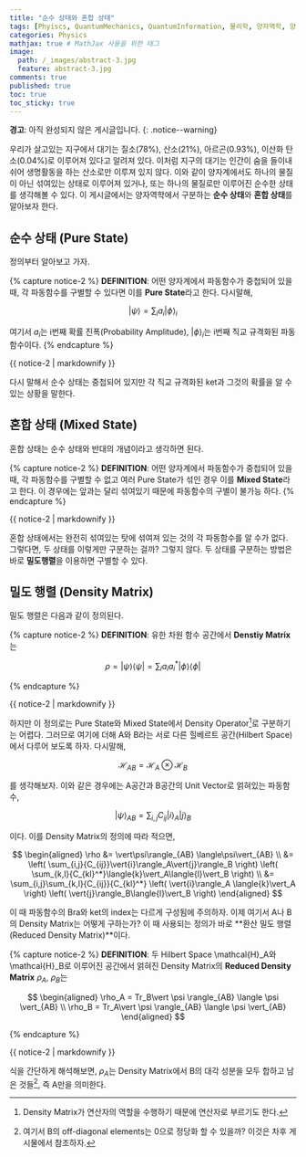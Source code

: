 ```yaml
---
title: "순수 상태와 혼합 상태"
tags: [Phyiscs, QuantumMechanics, QuantumInformation, 물리학, 양자역학, 양자정보] # 태그 입력
categories: Physics
mathjax: true # MathJax 사용을 위한 태그
image:
  path: /_images/abstract-3.jpg
  feature: abstract-3.jpg
comments: true
published: true
toc: true
toc_sticky: true
---
```

**경고**: 아직 완성되지 않은 게시글입니다.
{: .notice--warning}

우리가 살고있는 지구에서 대기는 질소(78%), 산소(21%), 아르곤(0.93%), 이산화 탄소(0.04%)로 이루어져 있다고 알려져 있다. 
이처럼 지구의 대기는 인간이 숨을 들이내쉬어 생명활동을 하는 산소로만 이루져 있지 않다. 이와 같이 양자계에서도 하나의 물질이 아닌
섞여있는 상태로 이루어져 있거나, 또는 하나의 물질로만 이루어진 순수한 상태를 생각해볼 수 있다. 이 게시글에서는 양자역학에서 구분하는
**순수 상태**와 **혼합 상태**를 알아보자 한다.

## 순수 상태 (Pure State)
정의부터 알아보고 가자.

{% capture notice-2 %}
**DEFINITION**: 어떤 양자계에서 파동함수가 중첩되어 있을 때, 각 파동함수를 구별할 수 있다면 이를 **Pure State**라고 한다. 다시말해,

$$
\vert \psi \rangle = \sum_i a_i\vert \phi \rangle_i
$$

여기서 $a_i$는 i번째 확률 진폭(Probability Amplitude), $\vert \phi \rangle_i$는 i번째 직교 규격화된 파동함수이다.
{% endcapture %}
<div class="notice--info">{{ notice-2 | markdownify }}</div>

다시 말해서 순수 상태는 중첩되어 있지만 각 직교 규격화된 ket과 그것의 확률을 알 수 있는 상황을 말한다. 

## 혼합 상태 (Mixed State)
혼합 상태는 순수 상태와 반대의 개념이라고 생각하면 된다. 

{% capture notice-2 %}
**DEFINITION**: 어떤 양자계에서 파동함수가 중첩되어 있을 때, 각 파동함수를 구별할 수 없고 여러 Pure State가 섞인 경우
이를 **Mixed State**라고 한다. 이 경우에는 앞과는 달리 섞여있기 때문에 파동함수의 구별이 불가능 하다.
{% endcapture %}
<div class="notice--info">{{ notice-2 | markdownify }}</div>

혼합 상태에서는 완전히 섞여있는 탓에 섞여져 있는 것의 각 파동함수를 알 수가 없다. 그렇다면, 두 상태를 이렇게만 구분하는 걸까?
그렇지 않다. 두 상태를 구분하는 방법은 바로 **밀도행렬**을 이용하면 구별할 수 있다.

## 밀도 행렬 (Density Matrix)
밀도 행렬은 다음과 같이 정의된다.

{% capture notice-2 %}
**DEFINITION**: 유한 차원 함수 공간에서 **Denstiy Matrix**는

$$
\rho = \vert \psi \rangle \langle \psi \vert = \sum_i a_ia_i^*\vert\phi\rangle \langle\phi\vert
$$

{% endcapture %}
<div class="notice--info">{{ notice-2 | markdownify }}</div>

하지만 이 정의로는 Pure State와 Mixed State에서 Density Operator[^1]로 구분하기는 어렵다. 그러므로 여기에 더해 A와 B라는 서로 다른 힐베르트 공간(Hilbert Space)에서 다루어 보도록 하자. 다시말해,

$$
\mathcal{H}_{AB} = \mathcal{H}_A\otimes\mathcal{H}_B
$$

를 생각해보자. 이와 같은 경우에는 A공간과 B공간의 Unit Vector로 얽혀있는 파동함수,

$$
\vert\psi\rangle_{AB} = \sum_{i,j}{C_{ij}}\vert{i}\rangle_A\vert{j}\rangle_B
$$

이다. 이를 Density Matrix의 정의에 따라 적으면,

$$
\begin{aligned}
\rho &= \vert\psi\rangle_{AB} \langle\psi\vert_{AB} \\
&= \left( \sum_{i,j}{C_{ij}}\vert{i}\rangle_A\vert{j}\rangle_B \right) \left( \sum_{k,l}{C_{kl}^*}\langle{k}\vert_A\langle{l}\vert_B \right) \\
&= \sum_{i,j}\sum_{k,l}{C_{ij}}{C_{kl}^*} \left( \vert{i}\rangle_A \langle{k}\vert_A \right) \left( \vert{j}\rangle_B\langle{l}\vert_B \right)
\end{aligned}
$$

이 때 파동함수의 Bra와 ket의 index는 다르게 구성됨에 주의하자. 이제 여기서 A나 B의 Density Matrix는 어떻게 구하는가? 이 때 사용되는
정의가 바로 **환산 밀도 행렬 (Reduced Density Matrix)**이다.

{% capture notice-2 %}
**DEFINITION**: 두 Hilbert Space \mathcal{H}_A와 \mathcal{H}_B로 이루어진 공간에서 얽혀진 Density Matrix의 
**Reduced Density Matrix** $\rho_A$, $\rho_B$는 

$$
\begin{aligned}
\rho_A = Tr_B\vert \psi \rangle_{AB} \langle \psi \vert_{AB} \\
\rho_B = Tr_A\vert \psi \rangle_{AB} \langle \psi \vert_{AB}
\end{aligned}
$$

{% endcapture %}
<div class="notice--info">{{ notice-2 | markdownify }}</div>

식을 간단하게 해석해보면, $\rho_A$는 Density Matrix에서 B의 대각 성분을 모두 합하고 남은 것들[^2], 즉 A만을 의미한다.

[^1]: Density Matrix가 연산자의 역할을 수행하기 때문에 연산자로 부르기도 한다.
[^2]: 여기서 B의 off-diagonal elements는 0으로 정당화 할 수 있을까? 이것은 차후 게시물에서 참조하자.